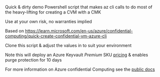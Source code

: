 Quick & dirty demo Powershell script that makes az cli calls to do most of the heavy-lifting for creating a CVM with a CMK

Use at your own risk, no warranties implied

Based on https://learn.microsoft.com/en-us/azure/confidential-computing/quick-create-confidential-vm-azure-cli 

Clone this script & adjust the values in <BRACKETS> to suit your environment

Note this will deploy an Azure Keyvault *Premium* SKU [pricing](https://azure.microsoft.com/en-gb/pricing/details/key-vault/#pricing) & enables purge protection for 10 days

For more information on Azure confidential Computing see the [public docs](https//aka.ms/accdocs)
